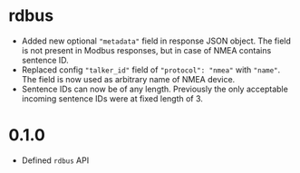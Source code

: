 # rdbus

- Added new optional `"metadata"` field in response JSON object. The field is not present in Modbus responses, but in case of NMEA contains sentence ID.
- Replaced config `"talker_id"` field of `"protocol": "nmea"` with `"name"`. The field is now used as arbitrary name of NMEA device.
- Sentence IDs can now be of any length. Previously the only acceptable incoming sentence IDs were at fixed length of 3.

# 0.1.0

- Defined `rdbus` API
